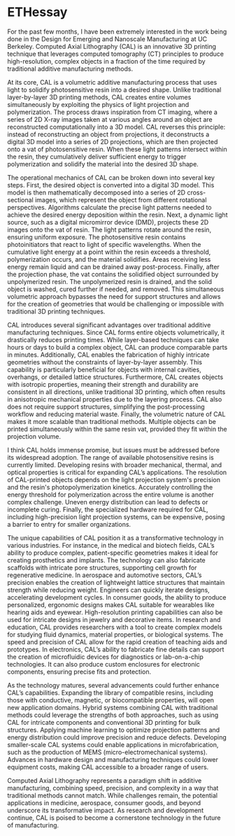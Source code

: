 # ETHessay

For the past few months, I have been extremely interested in the work being done in the Design for Emerging and Nanoscale Manufacturing at UC Berkeley. Computed Axial Lithography (CAL) is an innovative 3D printing technique that leverages computed tomography (CT) principles to produce high-resolution, complex objects in a fraction of the time required by traditional additive manufacturing methods.

At its core, CAL is a volumetric additive manufacturing process that uses light to solidify photosensitive resin into a desired shape. Unlike traditional layer-by-layer 3D printing methods, CAL creates entire volumes simultaneously by exploiting the physics of light projection and polymerization. The process draws inspiration from CT imaging, where a series of 2D X-ray images taken at various angles around an object are reconstructed computationally into a 3D model. CAL reverses this principle: instead of reconstructing an object from projections, it deconstructs a digital 3D model into a series of 2D projections, which are then projected onto a vat of photosensitive resin. When these light patterns intersect within the resin, they cumulatively deliver sufficient energy to trigger polymerization and solidify the material into the desired 3D shape.

The operational mechanics of CAL can be broken down into several key steps. First, the desired object is converted into a digital 3D model. This model is then mathematically decomposed into a series of 2D cross-sectional images, which represent the object from different rotational perspectives. Algorithms calculate the precise light patterns needed to achieve the desired energy deposition within the resin. Next, a dynamic light source, such as a digital micromirror device (DMD), projects these 2D images onto the vat of resin. The light patterns rotate around the resin, ensuring uniform exposure. The photosensitive resin contains photoinitiators that react to light of specific wavelengths. When the cumulative light energy at a point within the resin exceeds a threshold, polymerization occurs, and the material solidifies. Areas receiving less energy remain liquid and can be drained away post-process. Finally, after the projection phase, the vat contains the solidified object surrounded by unpolymerized resin. The unpolymerized resin is drained, and the solid object is washed, cured further if needed, and removed. This simultaneous volumetric approach bypasses the need for support structures and allows for the creation of geometries that would be challenging or impossible with traditional 3D printing techniques.

CAL introduces several significant advantages over traditional additive manufacturing techniques. Since CAL forms entire objects volumetrically, it drastically reduces printing times. While layer-based techniques can take hours or days to build a complex object, CAL can produce comparable parts in minutes. Additionally, CAL enables the fabrication of highly intricate geometries without the constraints of layer-by-layer assembly. This capability is particularly beneficial for objects with internal cavities, overhangs, or detailed lattice structures. Furthermore, CAL creates objects with isotropic properties, meaning their strength and durability are consistent in all directions, unlike traditional 3D printing, which often results in anisotropic mechanical properties due to the layering process. CAL also does not require support structures, simplifying the post-processing workflow and reducing material waste. Finally, the volumetric nature of CAL makes it more scalable than traditional methods. Multiple objects can be printed simultaneously within the same resin vat, provided they fit within the projection volume.

I think CAL holds immense promise, but issues must be addressed before its widespread adoption. The range of available photosensitive resins is currently limited. Developing resins with broader mechanical, thermal, and optical properties is critical for expanding CAL’s applications. The resolution of CAL-printed objects depends on the light projection system's precision and the resin's photopolymerization kinetics. Accurately controlling the energy threshold for polymerization across the entire volume is another complex challenge. Uneven energy distribution can lead to defects or incomplete curing. Finally, the specialized hardware required for CAL, including high-precision light projection systems, can be expensive, posing a barrier to entry for smaller organizations.

The unique capabilities of CAL position it as a transformative technology in various industries. For instance, in the medical and biotech fields, CAL’s ability to produce complex, patient-specific geometries makes it ideal for creating prosthetics and implants. The technology can also fabricate scaffolds with intricate pore structures, supporting cell growth for regenerative medicine. In aerospace and automotive sectors, CAL’s precision enables the creation of lightweight lattice structures that maintain strength while reducing weight. Engineers can quickly iterate designs, accelerating development cycles. In consumer goods, the ability to produce personalized, ergonomic designs makes CAL suitable for wearables like hearing aids and eyewear. High-resolution printing capabilities can also be used for intricate designs in jewelry and decorative items. In research and education, CAL provides researchers with a tool to create complex models for studying fluid dynamics, material properties, or biological systems. The speed and precision of CAL allow for the rapid creation of teaching aids and prototypes. In electronics, CAL’s ability to fabricate fine details can support the creation of microfluidic devices for diagnostics or lab-on-a-chip technologies. It can also produce custom enclosures for electronic components, ensuring precise fits and protection.

As the technology matures, several advancements could further enhance CAL’s capabilities. Expanding the library of compatible resins, including those with conductive, magnetic, or biocompatible properties, will open new application domains. Hybrid systems combining CAL with traditional methods could leverage the strengths of both approaches, such as using CAL for intricate components and conventional 3D printing for bulk structures. Applying machine learning to optimize projection patterns and energy distribution could improve precision and reduce defects. Developing smaller-scale CAL systems could enable applications in microfabrication, such as the production of MEMS (micro-electromechanical systems). Advances in hardware design and manufacturing techniques could lower equipment costs, making CAL accessible to a broader range of users.

Computed Axial Lithography represents a paradigm shift in additive manufacturing, combining speed, precision, and complexity in a way that traditional methods cannot match. While challenges remain, the potential applications in medicine, aerospace, consumer goods, and beyond underscore its transformative impact. As research and development continue, CAL is poised to become a cornerstone technology in the future of manufacturing.


